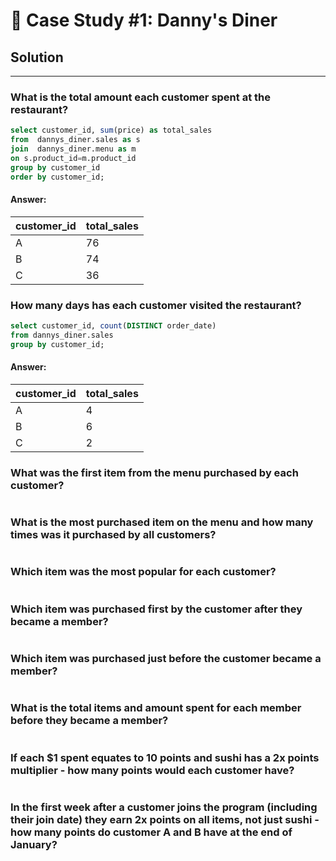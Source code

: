 # 🍜 Case Study #1: Danny's Diner

## Solution
***
### What is the total amount each customer spent at the restaurant?
````sql
select customer_id, sum(price) as total_sales
from  dannys_diner.sales as s
join  dannys_diner.menu as m
on s.product_id=m.product_id
group by customer_id 
order by customer_id;
````

#### Answer:
| customer_id | total_sales |
| ----------- | ----------- |
| A           | 76          |
| B           | 74          |
| C           | 36          |



### How many days has each customer visited the restaurant?
````sql
select customer_id, count(DISTINCT order_date)
from dannys_diner.sales
group by customer_id;
````
#### Answer:
| customer_id | total_sales |
| ----------- | ----------- |
| A           | 4           |
| B           | 6           |
| C           | 2           |


### What was the first item from the menu purchased by each customer?
````sql

````
### What is the most purchased item on the menu and how many times was it purchased by all customers?
````sql

````
### Which item was the most popular for each customer?
````sql

````
### Which item was purchased first by the customer after they became a member?
````sql

````
### Which item was purchased just before the customer became a member?
````sql

````
### What is the total items and amount spent for each member before they became a member?
````sql

````
### If each $1 spent equates to 10 points and sushi has a 2x points multiplier - how many points would each customer have?
````sql

````
### In the first week after a customer joins the program (including their join date) they earn 2x points on all items, not just sushi - how many points do customer A and B have at the end of January?
